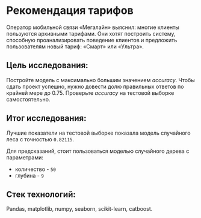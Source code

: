 # Рекомендация тарифов

Оператор мобильной связи «Мегалайн» выяснил: многие клиенты пользуются архивными тарифами. Они хотят построить систему, способную проанализировать поведение клиентов и предложить пользователям новый тариф: «Смарт» или «Ультра».

## Цель исследования:

Постройте модель с максимально большим значением *accuracy*. Чтобы сдать проект успешно, нужно довести долю правильных ответов по крайней мере до 0.75. Проверьте *accuracy* на тестовой выборке самостоятельно.

## Итог исследования:

Лучшие показатели на тестовой выборке показала модель случайного леса с точностью `0.82115`.

Для предсказаний, стоит пользоваться моделью случайного дерева с параметрами: 
* количество - `50`
* глубина - `9`


## Стек технологий:

Pandas, matplotlib, numpy, seaborn, scikit-learn, catboost.

